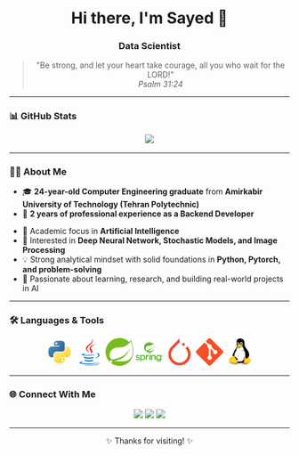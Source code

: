 <h1 align="center">Hi there, I'm Sayed 👋</h1>
<h3 align="center">Data Scientist</h3>

<div align="center">
<blockquote> 
  "Be strong, and let your heart take courage, all you who wait for the LORD!"
  <br> 
  <em>Psalm 31:24</em> 
</blockquote>
</div>

---

### 📊 GitHub Stats

<div align="center">
  <!-- <img height="180" src="https://github-readme-stats.vercel.app/api?username=MmdSparrow&show_icons=true&count_private=true&title_color=&icon_color=FFD700&text_color=daf7dc&bg_color=070c20"/> -->
  <img height="180" src="https://github-readme-stats.vercel.app/api/top-langs/?username=MmdSparrow&layout=compact&show_icons=true&title_color=&icon_color=FFD700&text_color=daf7dc&bg_color=070c20&count_private=true"/>
</div>

---

### 👨‍💻 About Me
- 🎓 **24-year-old Computer Engineering graduate** from **Amirkabir University of Technology (Tehran Polytechnic)**
- 💼 **2 years of professional experience as a Backend Developer**
<!-- - 🔄 Currently transitioning to a career in **Data Science & Machine Learning** -->
- 🤖 Academic focus in **Artificial Intelligence**
- 🧠 Interested in **Deep Neural Network, Stochastic Models, and Image Processing**
- 💡 Strong analytical mindset with solid foundations in **Python, Pytorch, and problem-solving**
- 🚀 Passionate about learning, research, and building real-world projects in AI

---

### 🛠 Languages & Tools

<p align="center">
  <img src="https://raw.githubusercontent.com/devicons/devicon/master/icons/python/python-original.svg" width="50"/>
  <img src="https://raw.githubusercontent.com/devicons/devicon/master/icons/java/java-original.svg" width="50"/>
  <img src="https://raw.githubusercontent.com/devicons/devicon/master/icons/spring/spring-original.svg" width="50"/>
  <img src="https://raw.githubusercontent.com/devicons/devicon/master/icons/spring/spring-original-wordmark.svg" width="50"/>
  <img src="https://raw.githubusercontent.com/devicons/devicon/master/icons/pytorch/pytorch-original.svg" width="50"/>
  <img src="https://raw.githubusercontent.com/devicons/devicon/master/icons/git/git-original.svg" width="50"/>
  <img src="https://raw.githubusercontent.com/devicons/devicon/master/icons/linux/linux-original.svg" width="50"/>
</p>

---

### 🌐 Connect With Me

<p align="center">
  <a href="mailto:esmirk.137@gmail.com"><img src="https://img.shields.io/badge/Gmail-D14836?style=for-the-badge&logo=gmail&logoColor=white"></a>
  <a href="https://linkedin.com/in/sayed-mohammad-ali-mirkazemi-816a9b222"><img src="https://img.shields.io/badge/LinkedIn-0077B5?style=for-the-badge&logo=linkedin&logoColor=white"></a>
  <a href="https://t.me/mmd_sparrow_137"><img src="https://img.shields.io/badge/Telegram-2CA5E0?style=for-the-badge&logo=telegram&logoColor=white"></a>
  <!-- <a href="https://twitter.com/MmdSparrow317"><img src="https://img.shields.io/badge/Twitter-1DA1F2?style=for-the-badge&logo=twitter&logoColor=white"></a> -->
</p>

---

<p align="center">✨ Thanks for visiting! ✨</p>

